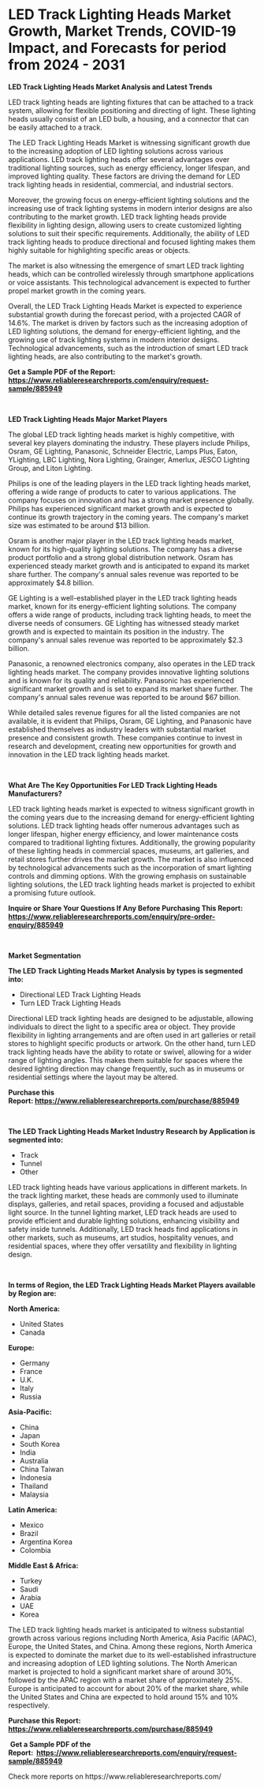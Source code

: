 <p><h1>LED Track Lighting Heads Market Growth, Market Trends, COVID-19 Impact, and Forecasts for period from 2024 - 2031</h1></p><p><strong>LED Track Lighting Heads Market Analysis and Latest Trends</strong></p>
<p><p>LED track lighting heads are lighting fixtures that can be attached to a track system, allowing for flexible positioning and directing of light. These lighting heads usually consist of an LED bulb, a housing, and a connector that can be easily attached to a track.</p><p>The LED Track Lighting Heads Market is witnessing significant growth due to the increasing adoption of LED lighting solutions across various applications. LED track lighting heads offer several advantages over traditional lighting sources, such as energy efficiency, longer lifespan, and improved lighting quality. These factors are driving the demand for LED track lighting heads in residential, commercial, and industrial sectors.</p><p>Moreover, the growing focus on energy-efficient lighting solutions and the increasing use of track lighting systems in modern interior designs are also contributing to the market growth. LED track lighting heads provide flexibility in lighting design, allowing users to create customized lighting solutions to suit their specific requirements. Additionally, the ability of LED track lighting heads to produce directional and focused lighting makes them highly suitable for highlighting specific areas or objects.</p><p>The market is also witnessing the emergence of smart LED track lighting heads, which can be controlled wirelessly through smartphone applications or voice assistants. This technological advancement is expected to further propel market growth in the coming years.</p><p>Overall, the LED Track Lighting Heads Market is expected to experience substantial growth during the forecast period, with a projected CAGR of 14.6%. The market is driven by factors such as the increasing adoption of LED lighting solutions, the demand for energy-efficient lighting, and the growing use of track lighting systems in modern interior designs. Technological advancements, such as the introduction of smart LED track lighting heads, are also contributing to the market's growth.</p></p>
<p><strong>Get a Sample PDF of the Report:&nbsp; <a href="https://www.reliableresearchreports.com/enquiry/request-sample/885949">https://www.reliableresearchreports.com/enquiry/request-sample/885949</a></strong></p>
<p>&nbsp;</p>
<p><strong>LED Track Lighting Heads Major Market Players</strong></p>
<p><p>The global LED track lighting heads market is highly competitive, with several key players dominating the industry. These players include Philips, Osram, GE Lighting, Panasonic, Schneider Electric, Lamps Plus, Eaton, YLighting, LBC Lighting, Nora Lighting, Grainger, Amerlux, JESCO Lighting Group, and Liton Lighting.</p><p>Philips is one of the leading players in the LED track lighting heads market, offering a wide range of products to cater to various applications. The company focuses on innovation and has a strong market presence globally. Philips has experienced significant market growth and is expected to continue its growth trajectory in the coming years. The company's market size was estimated to be around $13 billion.</p><p>Osram is another major player in the LED track lighting heads market, known for its high-quality lighting solutions. The company has a diverse product portfolio and a strong global distribution network. Osram has experienced steady market growth and is anticipated to expand its market share further. The company's annual sales revenue was reported to be approximately $4.8 billion.</p><p>GE Lighting is a well-established player in the LED track lighting heads market, known for its energy-efficient lighting solutions. The company offers a wide range of products, including track lighting heads, to meet the diverse needs of consumers. GE Lighting has witnessed steady market growth and is expected to maintain its position in the industry. The company's annual sales revenue was reported to be approximately $2.3 billion.</p><p>Panasonic, a renowned electronics company, also operates in the LED track lighting heads market. The company provides innovative lighting solutions and is known for its quality and reliability. Panasonic has experienced significant market growth and is set to expand its market share further. The company's annual sales revenue was reported to be around $67 billion.</p><p>While detailed sales revenue figures for all the listed companies are not available, it is evident that Philips, Osram, GE Lighting, and Panasonic have established themselves as industry leaders with substantial market presence and consistent growth. These companies continue to invest in research and development, creating new opportunities for growth and innovation in the LED track lighting heads market.</p></p>
<p>&nbsp;</p>
<p><strong>What Are The Key Opportunities For LED Track Lighting Heads Manufacturers?</strong></p>
<p><p>LED track lighting heads market is expected to witness significant growth in the coming years due to the increasing demand for energy-efficient lighting solutions. LED track lighting heads offer numerous advantages such as longer lifespan, higher energy efficiency, and lower maintenance costs compared to traditional lighting fixtures. Additionally, the growing popularity of these lighting heads in commercial spaces, museums, art galleries, and retail stores further drives the market growth. The market is also influenced by technological advancements such as the incorporation of smart lighting controls and dimming options. With the growing emphasis on sustainable lighting solutions, the LED track lighting heads market is projected to exhibit a promising future outlook.</p></p>
<p><strong>Inquire or Share Your Questions If Any Before Purchasing This Report: <a href="https://www.reliableresearchreports.com/enquiry/pre-order-enquiry/885949">https://www.reliableresearchreports.com/enquiry/pre-order-enquiry/885949</a></strong></p>
<p>&nbsp;</p>
<p><strong>Market Segmentation</strong></p>
<p><strong>The LED Track Lighting Heads Market Analysis by types is segmented into:</strong></p>
<p><ul><li>Directional LED Track Lighting Heads</li><li>Turn LED Track Lighting Heads</li></ul></p>
<p><p>Directional LED track lighting heads are designed to be adjustable, allowing individuals to direct the light to a specific area or object. They provide flexibility in lighting arrangements and are often used in art galleries or retail stores to highlight specific products or artwork. On the other hand, turn LED track lighting heads have the ability to rotate or swivel, allowing for a wider range of lighting angles. This makes them suitable for spaces where the desired lighting direction may change frequently, such as in museums or residential settings where the layout may be altered.</p></p>
<p><strong>Purchase this Report:&nbsp;<a href="https://www.reliableresearchreports.com/purchase/885949">https://www.reliableresearchreports.com/purchase/885949</a></strong></p>
<p>&nbsp;</p>
<p><strong>The LED Track Lighting Heads Market Industry Research by Application is segmented into:</strong></p>
<p><ul><li>Track</li><li>Tunnel</li><li>Other</li></ul></p>
<p><p>LED track lighting heads have various applications in different markets. In the track lighting market, these heads are commonly used to illuminate displays, galleries, and retail spaces, providing a focused and adjustable light source. In the tunnel lighting market, LED track heads are used to provide efficient and durable lighting solutions, enhancing visibility and safety inside tunnels. Additionally, LED track heads find applications in other markets, such as museums, art studios, hospitality venues, and residential spaces, where they offer versatility and flexibility in lighting design.</p></p>
<p>&nbsp;</p>
<p><strong>In terms of Region, the LED Track Lighting Heads Market Players available by Region are:</strong></p>
<p>
    <p> <strong> North America: </strong>
        <ul>
            <li>United States</li>
            <li>Canada</li>
        </ul>
        </p> 
    <p> <strong> Europe: </strong>
        <ul>
            <li>Germany</li>
            <li>France</li>
            <li>U.K.</li>
            <li>Italy</li>
            <li>Russia</li>
        </ul>
        </p> 
    <p> <strong> Asia-Pacific: </strong>
        <ul>
            <li>China</li>
            <li>Japan</li>
            <li>South Korea</li>
            <li>India</li>
            <li>Australia</li>
            <li>China Taiwan</li>
            <li>Indonesia</li>
            <li>Thailand</li>
            <li>Malaysia</li>
        </ul>
        </p> 
    <p> <strong> Latin America: </strong>
        <ul>
            <li>Mexico</li>
            <li>Brazil</li>
            <li>Argentina Korea</li>
            <li>Colombia</li>
        </ul>
        </p> 
    <p> <strong> Middle East & Africa: </strong>
        <ul>
            <li>Turkey</li>
            <li>Saudi</li>
            <li>Arabia</li>
            <li>UAE</li>
            <li>Korea</li>
        </ul>
    </p>
    </p>
<p><p>The LED track lighting heads market is anticipated to witness substantial growth across various regions including North America, Asia Pacific (APAC), Europe, the United States, and China. Among these regions, North America is expected to dominate the market due to its well-established infrastructure and increasing adoption of LED lighting solutions. The North American market is projected to hold a significant market share of around 30%, followed by the APAC region with a market share of approximately 25%. Europe is anticipated to account for about 20% of the market share, while the United States and China are expected to hold around 15% and 10% respectively.</p></p>
<p><strong>Purchase this Report: <a href="https://www.reliableresearchreports.com/purchase/885949">https://www.reliableresearchreports.com/purchase/885949</a></strong></p>
<p>&nbsp;<strong>Get a Sample PDF of the Report:&nbsp;&nbsp;<a href="https://www.reliableresearchreports.com/enquiry/request-sample/885949">https://www.reliableresearchreports.com/enquiry/request-sample/885949</a></strong></p>
<p><strong></strong></p>
<p>Check more reports on https://www.reliableresearchreports.com/</p>